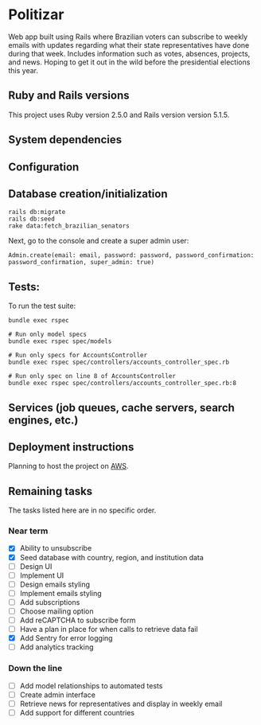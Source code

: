 # Politizar

Web app built using Rails where Brazilian voters can subscribe to weekly emails with updates regarding what their state representatives have done during that week. Includes information such as votes, absences, projects, and news. Hoping to get it out in the wild before the presidential elections this year.

## Ruby and Rails versions

This project uses Ruby version 2.5.0 and Rails version version 5.1.5.

## System dependencies

## Configuration

## Database creation/initialization

```
rails db:migrate
rails db:seed
rake data:fetch_brazilian_senators
```

Next, go to the console and create a super admin user:

```
Admin.create(email: email, password: password, password_confirmation: password_confirmation, super_admin: true)
```

## Tests:

To run the test suite:

```
bundle exec rspec

# Run only model specs
bundle exec rspec spec/models

# Run only specs for AccountsController
bundle exec rspec spec/controllers/accounts_controller_spec.rb

# Run only spec on line 8 of AccountsController
bundle exec rspec spec/controllers/accounts_controller_spec.rb:8
```

## Services (job queues, cache servers, search engines, etc.)

## Deployment instructions

Planning to host the project on [AWS](https://hackernoon.com/how-to-setup-and-deploy-a-rails-5-app-on-aws-beanstalk-with-postgresql-redis-and-more-88a38355f1ea).

## Remaining tasks

The tasks listed here are in no specific order.

### Near term

- [x] Ability to unsubscribe
- [x] Seed database with country, region, and institution data
- [ ] Design UI
- [ ] Implement UI
- [ ] Design emails styling
- [ ] Implement emails styling
- [ ] Add subscriptions
- [ ] Choose mailing option
- [ ] Add reCAPTCHA to subscribe form
- [ ] Have a plan in place for when calls to retrieve data fail
- [x] Add Sentry for error logging
- [ ] Add analytics tracking

### Down the line

- [ ] Add model relationships to automated tests
- [ ] Create admin interface
- [ ] Retrieve news for representatives and display in weekly email
- [ ] Add support for different countries
